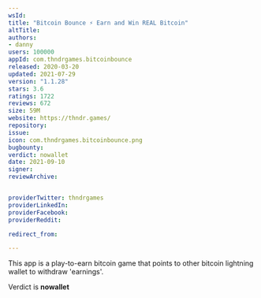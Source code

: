 ```yaml
---
wsId: 
title: "Bitcoin Bounce ⚡ Earn and Win REAL Bitcoin"
altTitle: 
authors:
- danny
users: 100000
appId: com.thndrgames.bitcoinbounce
released: 2020-03-20
updated: 2021-07-29
version: "1.1.28"
stars: 3.6
ratings: 1722
reviews: 672
size: 59M
website: https://thndr.games/
repository: 
issue: 
icon: com.thndrgames.bitcoinbounce.png
bugbounty: 
verdict: nowallet
date: 2021-09-10
signer: 
reviewArchive:


providerTwitter: thndrgames
providerLinkedIn: 
providerFacebook: 
providerReddit: 

redirect_from:

---
```



This app is a play-to-earn bitcoin game that points to other bitcoin lightning wallet to withdraw 'earnings'. 

Verdict is **nowallet**

